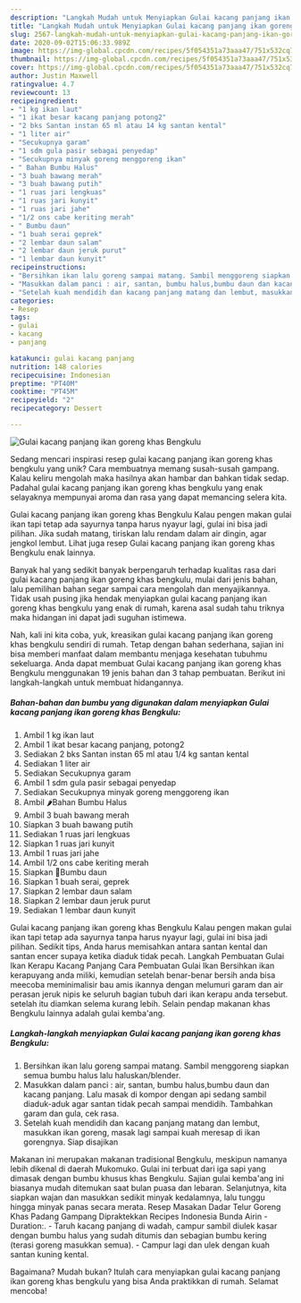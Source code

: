 ```yaml
---
description: "Langkah Mudah untuk Menyiapkan Gulai kacang panjang ikan goreng khas Bengkulu, Enak"
title: "Langkah Mudah untuk Menyiapkan Gulai kacang panjang ikan goreng khas Bengkulu, Enak"
slug: 2567-langkah-mudah-untuk-menyiapkan-gulai-kacang-panjang-ikan-goreng-khas-bengkulu-enak
date: 2020-09-02T15:06:33.989Z
image: https://img-global.cpcdn.com/recipes/5f054351a73aaa47/751x532cq70/gulai-kacang-panjang-ikan-goreng-khas-bengkulu-foto-resep-utama.jpg
thumbnail: https://img-global.cpcdn.com/recipes/5f054351a73aaa47/751x532cq70/gulai-kacang-panjang-ikan-goreng-khas-bengkulu-foto-resep-utama.jpg
cover: https://img-global.cpcdn.com/recipes/5f054351a73aaa47/751x532cq70/gulai-kacang-panjang-ikan-goreng-khas-bengkulu-foto-resep-utama.jpg
author: Justin Maxwell
ratingvalue: 4.7
reviewcount: 13
recipeingredient:
- "1 kg ikan laut"
- "1 ikat besar kacang panjang potong2"
- "2 bks Santan instan 65 ml atau 14 kg santan kental"
- "1 liter air"
- "Secukupnya garam"
- "1 sdm gula pasir sebagai penyedap"
- "Secukupnya minyak goreng menggoreng ikan"
- " Bahan Bumbu Halus"
- "3 buah bawang merah"
- "3 buah bawang putih"
- "1 ruas jari lengkuas"
- "1 ruas jari kunyit"
- "1 ruas jari jahe"
- "1/2 ons cabe keriting merah"
- " Bumbu daun"
- "1 buah serai geprek"
- "2 lembar daun salam"
- "2 lembar daun jeruk purut"
- "1 lembar daun kunyit"
recipeinstructions:
- "Bersihkan ikan lalu goreng sampai matang. Sambil menggoreng siapkan semua bumbu halus lalu haluskan/blender."
- "Masukkan dalam panci : air, santan, bumbu halus,bumbu daun dan kacang panjang. Lalu masak di kompor dengan api sedang sambil diaduk-aduk agar santan tidak pecah sampai mendidih. Tambahkan garam dan gula, cek rasa."
- "Setelah kuah mendidih dan kacang panjang matang dan lembut, masukkan ikan goreng, masak lagi sampai kuah meresap di ikan gorengnya. Siap disajikan"
categories:
- Resep
tags:
- gulai
- kacang
- panjang

katakunci: gulai kacang panjang 
nutrition: 148 calories
recipecuisine: Indonesian
preptime: "PT40M"
cooktime: "PT45M"
recipeyield: "2"
recipecategory: Dessert

---
```



![Gulai kacang panjang ikan goreng khas Bengkulu](https://img-global.cpcdn.com/recipes/5f054351a73aaa47/751x532cq70/gulai-kacang-panjang-ikan-goreng-khas-bengkulu-foto-resep-utama.jpg)

Sedang mencari inspirasi resep gulai kacang panjang ikan goreng khas bengkulu yang unik? Cara membuatnya memang susah-susah gampang. Kalau keliru mengolah maka hasilnya akan hambar dan bahkan tidak sedap. Padahal gulai kacang panjang ikan goreng khas bengkulu yang enak selayaknya mempunyai aroma dan rasa yang dapat memancing selera kita.

Gulai kacang panjang ikan goreng khas Bengkulu Kalau pengen makan gulai ikan tapi tetap ada sayurnya tanpa harus nyayur lagi, gulai ini bisa jadi pilihan. Jika sudah matang, tiriskan lalu rendam dalam air dingin, agar jengkol lembut. Lihat juga resep Gulai kacang panjang ikan goreng khas Bengkulu enak lainnya.

Banyak hal yang sedikit banyak berpengaruh terhadap kualitas rasa dari gulai kacang panjang ikan goreng khas bengkulu, mulai dari jenis bahan, lalu pemilihan bahan segar sampai cara mengolah dan menyajikannya. Tidak usah pusing jika hendak menyiapkan gulai kacang panjang ikan goreng khas bengkulu yang enak di rumah, karena asal sudah tahu triknya maka hidangan ini dapat jadi suguhan istimewa.


Nah, kali ini kita coba, yuk, kreasikan gulai kacang panjang ikan goreng khas bengkulu sendiri di rumah. Tetap dengan bahan sederhana, sajian ini bisa memberi manfaat dalam membantu menjaga kesehatan tubuhmu sekeluarga. Anda dapat membuat Gulai kacang panjang ikan goreng khas Bengkulu menggunakan 19 jenis bahan dan 3 tahap pembuatan. Berikut ini langkah-langkah untuk membuat hidangannya.

<!--inarticleads1-->

##### Bahan-bahan dan bumbu yang digunakan dalam menyiapkan Gulai kacang panjang ikan goreng khas Bengkulu:

1. Ambil 1 kg ikan laut
1. Ambil 1 ikat besar kacang panjang, potong2
1. Sediakan 2 bks Santan instan 65 ml atau 1/4 kg santan kental
1. Sediakan 1 liter air
1. Sediakan Secukupnya garam
1. Ambil 1 sdm gula pasir sebagai penyedap
1. Sediakan Secukupnya minyak goreng menggoreng ikan
1. Ambil  🌶️Bahan Bumbu Halus
1. Ambil 3 buah bawang merah
1. Siapkan 3 buah bawang putih
1. Sediakan 1 ruas jari lengkuas
1. Siapkan 1 ruas jari kunyit
1. Ambil 1 ruas jari jahe
1. Ambil 1/2 ons cabe keriting merah
1. Siapkan  🥬Bumbu daun
1. Siapkan 1 buah serai, geprek
1. Siapkan 2 lembar daun salam
1. Siapkan 2 lembar daun jeruk purut
1. Sediakan 1 lembar daun kunyit


Gulai kacang panjang ikan goreng khas Bengkulu Kalau pengen makan gulai ikan tapi tetap ada sayurnya tanpa harus nyayur lagi, gulai ini bisa jadi pilihan. Sedikit tips, Anda harus memisahkan antara santan kental dan santan encer supaya ketika diaduk tidak pecah. Langkah Pembuatan Gulai Ikan Kerapu Kacang Panjang Cara Pembuatan Gulai Ikan Bersihkan ikan kerapuyang anda miliki, kemudian setelah benar-benar bersih anda bisa meecoba meminimalisir bau amis ikannya dengan melumuri garam dan air perasan jeruk nipis ke seluruh bagian tubuh dari ikan kerapu anda tersebut. setelah itu diamkan selema kurang lebih. Selain pendap makanan khas Bengkulu lainnya adalah gulai kemba&#39;ang. 

<!--inarticleads2-->

##### Langkah-langkah menyiapkan Gulai kacang panjang ikan goreng khas Bengkulu:

1. Bersihkan ikan lalu goreng sampai matang. Sambil menggoreng siapkan semua bumbu halus lalu haluskan/blender.
1. Masukkan dalam panci : air, santan, bumbu halus,bumbu daun dan kacang panjang. Lalu masak di kompor dengan api sedang sambil diaduk-aduk agar santan tidak pecah sampai mendidih. Tambahkan garam dan gula, cek rasa.
1. Setelah kuah mendidih dan kacang panjang matang dan lembut, masukkan ikan goreng, masak lagi sampai kuah meresap di ikan gorengnya. Siap disajikan


Makanan ini merupakan makanan tradisional Bengkulu, meskipun namanya lebih dikenal di daerah Mukomuko. Gulai ini terbuat dari iga sapi yang dimasak dengan bumbu khusus khas Bengkulu. Sajian gulai kemba&#39;ang ini biasanya mudah ditemukan saat bulan puasa dan lebaran. Selanjutnya, kita siapkan wajan dan masukkan sedikit minyak kedalamnya, lalu tunggu hingga minyak panas secara merata. Resep Masakan Dadar Telur Goreng Khas Padang Gampang Dipraktekkan Recipes Indonesia Bunda Airin - Duration:. - Taruh kacang panjang di wadah, campur sambil diulek kasar dengan bumbu halus yang sudah ditumis dan sebagian bumbu kering (terasi goreng masukkan semua). - Campur lagi dan ulek dengan kuah santan kuning kental. 

Bagaimana? Mudah bukan? Itulah cara menyiapkan gulai kacang panjang ikan goreng khas bengkulu yang bisa Anda praktikkan di rumah. Selamat mencoba!
